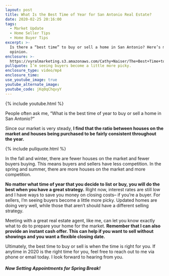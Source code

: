 ```yaml
---
layout: post
title: What Is the Best Time of Year for San Antonio Real Estate?
date: 2020-02-25 20:16:00
tags:
  - Market Update
  - Home Seller Tips
  - Home Buyer Tips
excerpt: >-
  Is there a “best time” to buy or sell a home in San Antonio? Here’s my expert
  opinion.
enclosure: >-
  https://vyralmarketing.s3.amazonaws.com/Cathy+Naiser/The+Best+Time+to+Buy+or+Sell+in+San+Antonio.mp4
pullquote: I’m seeing buyers become a little more picky.
enclosure_type: video/mp4
enclosure_time:
use_youtube_image: true
youtube_alternate_image:
youtube_code: jKq0qChqvyY
---
```


{% include youtube.html %}

People often ask me, “What is the best time of year to buy or sell a home in San Antonio?”&nbsp;

Since our market is very steady,&nbsp;**I find that the ratio between houses on the market and houses being purchased to be fairly consistent throughout the year.**

{% include pullquote.html %}

In the fall and winter, there are fewer houses on the market and fewer buyers buying. This means buyers and sellers have less competition. In the spring and summer, there are more houses on the market and more competition.&nbsp;

**No matter what time of year that you decide to list or buy, you will do the best when you have a great strategy.**&nbsp;Right now, interest rates are still low and I have ways to save you money on closing costs– if you’re a buyer. For sellers, I’m seeing buyers become a little more picky. Updated homes are doing very well, while those that aren’t should have a different selling strategy.

Meeting with a great real estate agent, like me, can let you know exactly what to do to prepare your home for the market.&nbsp;**Remember that I can also provide an instant cash offer. This can help if you want to sell without showings and you want a flexible closing date.**

Ultimately, the best time to buy or sell is when the time is right for you. If anytime in 2020 is the right time for you, feel free to reach out to me via phone or email today. I look forward to hearing from you.&nbsp;

#### ***Now Setting Appointments for Spring Break\!***

&nbsp;